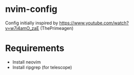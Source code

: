 # nvim-config
Config initially inspired by https://www.youtube.com/watch?v=w7i4amO_zaE (ThePrimeagen)

# Requirements
- Install neovim
- Install ripgrep (for telescope)
